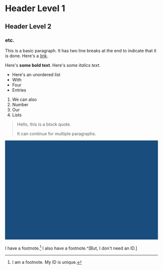 # Header Level 1

## Header Level 2

### etc.

This is a basic paragraph. It has two line breaks at the end to indicate that it is done. Here's a [link](http://google.com).

Here's **some bold text**. Here's *some italics text*.

* Here's an unordered list
* With
* Four
* Entries

1. We can also
1. Number
1. Our
1. Lists

> Hello, this is a block quote.
>
> It can continue for multiple paragraphs.

![A Blue Rectangle](../images/blue.png)

I have a footnote.[^fn1] I also have a footnote.^[But, I don't need an ID.]

[^fn1]: I am a footnote. My ID is unique.
